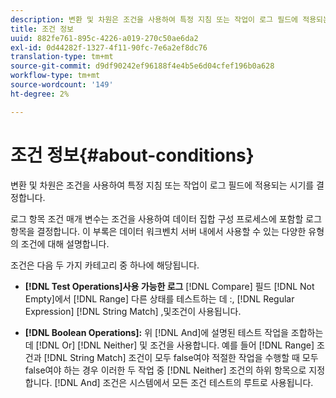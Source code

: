```yaml
---
description: 변환 및 차원은 조건을 사용하여 특정 지침 또는 작업이 로그 필드에 적용되는 시기를 결정합니다.
title: 조건 정보
uuid: 882fe761-895c-4226-a019-270c50ae6da2
exl-id: 0d44282f-1327-4f11-90fc-7e6a2ef8dc76
translation-type: tm+mt
source-git-commit: d9df90242ef96188f4e4b5e6d04cfef196b0a628
workflow-type: tm+mt
source-wordcount: '149'
ht-degree: 2%

---
```


# 조건 정보{#about-conditions}

변환 및 차원은 조건을 사용하여 특정 지침 또는 작업이 로그 필드에 적용되는 시기를 결정합니다.

로그 항목 조건 매개 변수는 조건을 사용하여 데이터 집합 구성 프로세스에 포함할 로그 항목을 결정합니다. 이 부록은 데이터 워크벤치 서버 내에서 사용할 수 있는 다양한 유형의 조건에 대해 설명합니다.

조건은 다음 두 가지 카테고리 중 하나에 해당됩니다.

* **[!DNL Test Operations]사용 가능한 로그** [!DNL Compare] 필드 [!DNL Not Empty]에서 [!DNL Range] 다른 상태를 테스트하는 데 :,  [!DNL Regular Expression] [!DNL String Match] ,및조건이 사용됩니다.

* **[!DNL Boolean Operations]:** 위 [!DNL And]에 설명된 테스트 작업을 조합하는 데  [!DNL Or]  [!DNL Neither] 및 조건을 사용합니다. 예를 들어 [!DNL Range] 조건과 [!DNL String Match] 조건이 모두 false여야 적절한 작업을 수행할 때 모두 false여야 하는 경우 이러한 두 작업 중 [!DNL Neither] 조건의 하위 항목으로 지정합니다. [!DNL And] 조건은 시스템에서 모든 조건 테스트의 루트로 사용됩니다.
